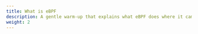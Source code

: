 ```yaml
---
title: What is eBPF
description: A gentle warm-up that explains what eBPF does where it came from why companies rely on it and how the architecture fits together.
weight: 2
---
```

